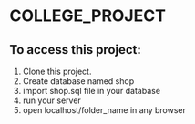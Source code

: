 # COLLEGE_PROJECT
## To access this project:

  1. Clone this project. 
  2. Create database named shop
  3. import shop.sql file in your database 
  4. run your server
  5. open localhost/folder_name in any browser

